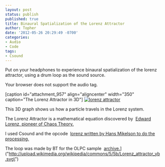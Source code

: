 ```yaml
---
layout: post
status: publish
published: true
title: Binaural Spatialization of the Lorenz Attractor
author: Topher
date: '2012-05-26 20:29:49 -0700'
categories:
- Audio
- Code
tags:
- Csound
---
```


Put on your headphones to experience binaural spatialization of the lorenz attractor, using a drum loop as the sound source.

Your browser does not support the audio tag.

[caption id="attachment_957" align="aligncenter" width="350" caption="The Lorenz Attractor in 3D"]
[![lorenz attractor](http://www.tophersaunders.com/wp/wp-content/uploads/2012/05/lorenz.png)](http://upload.wikimedia.org/wikipedia/commons/5/5b/Lorenz_attractor_yb.svg)

[]()[]()

This 3D graph shows us how a particle travels in the Lorenz system.

The Lorenz Attractor is a mathematical equation discovered by 
[Edward Lorenz, pioneer of Chaos Theory.](http://physicstoday.org/journals/doc/PHTOAD-ft/vol_61/iss_9/81_1.shtml?bypassSSO=1)

I used Csound and the opcode 
[lorenz written by Hans Mikelson to do the processing.](http://www.csounds.com/manual/html/lorenz.html)

The loop was made by BT for the OLPC sample 
[archive.](http://archive.org/details/BT)](\"http://upload.wikimedia.org/wikipedia/commons/5/5b/Lorenz_attractor_yb.svg\")
